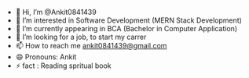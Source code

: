 - 👋 Hi, I’m @Ankit0841439
- 👀 I’m interested in Software Development (MERN Stack Development)
- 🌱 I’m currently appearing in BCA (Bachelor in Computer Application)
- 💞️ I’m looking for a job, to start my carrer 
- 📫 How to reach me ankit0841439@gmail.com
- 😄 Pronouns: Ankit
- ⚡ fact : Reading spritual book

<!---
Ankit0841439/Ankit0841439 is a ✨ special ✨ repository because its `README.md` (this file) appears on your GitHub profile.
You can click the Preview link to take a look at your changes.
--->
